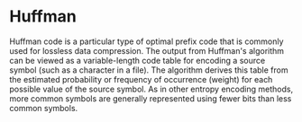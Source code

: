 # Huffman

Huffman code is a particular type of optimal prefix code that is commonly used for lossless data compression.
The output from Huffman's algorithm can be viewed as a variable-length code table for encoding a source symbol (such as a character in a file). 
The algorithm derives this table from the estimated probability or frequency of occurrence (weight) for each possible value of the source symbol. 
As in other entropy encoding methods, more common symbols are generally represented using fewer bits than less common symbols.
